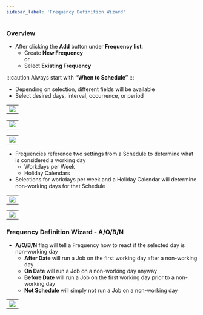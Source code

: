 ```yaml
---
sidebar_label: 'Frequency Definition Wizard'
---
```


### Overview

* After clicking the **Add** button under **Frequency list**:
  * Create **New Frequency**   
   or
  * Select **Existing Frequency**

:::caution
Always start with **“When to Schedule”**
:::

* Depending on selection, different fields will be available
* Select desired days, interval, occurrence, or period

||
|---|
|![](../static/imgbasic/231.png)|

||
|---|
|![](../static/imgbasic/232.png)|

||
|---|
|![](../static/imgbasic/233.png)|

* Frequencies reference two settings from a Schedule to determine what is considered a working day
  * Workdays per Week
  * Holiday Calendars
* Selections for workdays per week and a Holiday Calendar will determine non-working days for that Schedule

||
|---|
|![](../static/imgbasic/234.png)|

||
|---|
|![](../static/imgbasic/235.png)|

### Frequency Definition Wizard - A/O/B/N

* **A/O/B/N** flag will tell a Frequency how to react if the selected day is non-working day
  * **After Date** will run a Job on the first working day after a non-working day
  * **On Date** will run a Job on a non-working day anyway
  * **Before Date** will run a Job on the first working day prior to a non-working day
  * **Not Schedule** will simply not run a Job on a non-working day

||
|---|
|![](../static/imgbasic/236.png)|